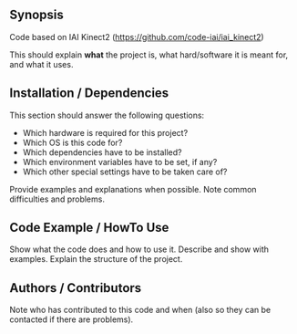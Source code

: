 ## Synopsis

Code based on IAI Kinect2 (https://github.com/code-iai/iai_kinect2)

This should explain **what** the project is, what hard/software it is meant for, and what it uses.

## Installation / Dependencies

This section should answer the following questions:
- Which hardware is required for this project?
- Which OS is this code for?
- Which dependencies have to be installed?
- Which environment variables have to be set, if any?
- Which other special settings have to be taken care of?

Provide examples and explanations when possible. Note common difficulties and problems.

## Code Example / HowTo Use

Show what the code does and how to use it. Describe and show with examples. Explain the structure of the project.

## Authors / Contributors

Note who has contributed to this code and when (also so they can be contacted if there are problems).